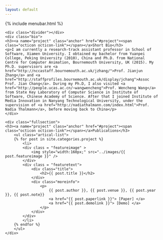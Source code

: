```yaml
---
layout: default
---
```

<div class="index-content home">
    <div class="section">
        {% include menubar.html %}
	
	<div class="divider"></div>
	<div class="bio">
	<h3><a name="project" class="anchor" href="#project"><span class="octicon octicon-link"></span></a>Short Bio</h3>
	<p>I am currently a research-track assistant professor in School of Software, Xiamen University. I obtained my bachelor from Yuanpei College, Peking University (2010), China and Ph.D. from National Centre for Computer Animation, Bournemouth University, UK (2015). My Ph.D. supervisors are <a href="http://nccastaff.bournemouth.ac.uk/jzhang/">Prof. Jianjun Zhang</a> and <a href="http://staffprofiles.bournemouth.ac.uk/display/jchang">Assoc Prof. Jian Chang</a>. During my Ph.D, I also visited <a href="http://people.ucas.ac.cn/~wangwencheng">Prof. Wencheng Wang</a> from State Key Laboratory of Computer Science in Institute of Software, Chinese Academy of Science. After that I joined Institute of Media Innovation in Nanyang Technological University, under the supervision of <a href="http://nadiathalmann.com/index.html">Prof. Nadia Thalmann</a>, before moving back to China</p>
	</div>

	<div class="fullsection">
	<h3><a name="project" class="anchor" href="#project"><span class="octicon octicon-link"></span></a>Publications</h3>
		<ul class="artical-list">
		{% for post in site.categories.project %}
		    <li>
			<div class = "featureimage" >
				<img style="width:160px;" src="../images/{{ post.featureimage }}" /> 
			</div>
			<div class = "featuretext">
				<div class="title">
				   	<h2>{{ post.title }}</h2>
				</div>
				<div class="moreinfo">
					<p>
						{{ post.author }}, {{ post.venue }}, {{ post.year }}, {{ post.note}}
						<a href="{{ post.paperlink }}"> [Paper] </a>
						<a href="{{ post.demolink }}"> [Demo] </a>
					</p>
				</div>
			</div>		
		    </li>
		{% endfor %}
		</ul>
	</div>
